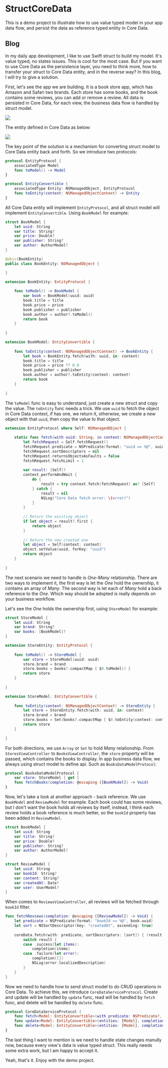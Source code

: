 # StructCoreData

This is a demo project to illustrate how to use value typed model in your app data flow, and persist the data as reference typed entity in Core Data.

## Blog

In my daily app development, I like to use Swift struct to build my model. It's value typed, no states issues. This is cool for the most case. But if you want to use Core Data as the persistence layer, you need to think more, how to transfer your struct to Core Data entity, and in the reverse way? In this blog, I will try to give a solution.

First, let's see the app we are building. It is a book store app, which has Amazon and Safari two brands. Each store has some books, and the book contains some reviews, you can add or remove a review. All data is persisted in Core Data, for each view, the business data flow is handled by struct model.

![](Demo.gif)

The entity defined in Core Data as below:

![](Entity.jpg)

The key point of the solution is a mechanism for converting struct model to Core Data entity back and forth. So we introduce two protocols:

```swift
protocol EntityProtocol {
    associatedType Model
    func toModel() -> Model
}

protocol EntityConvertible {
    associatedType Entity: NSManagedObject, EntityProtocol
    func toEntity(context: NSManagedObjectContext) -> Entity
}
```

All Core Data entity will implement `EntityProtocol`, and all struct model will implement `EntityConvertible`. Using `BookModel` for example:

```swift
struct BookModel {
    let uuid: String
    var title: String?
    var price: Double?
    var publisher: String?
    var author: AuthorModel?
}

@objc(BookEntity)
public class BookEntity: NSManagedObject {

}

extension BookEntity: EntityProtocol {
    
    func toModel() -> BookModel {
        var book = BookModel(uuid: uuid)
        book.title = title
        book.price = price
        book.publisher = publisher
        book.author = author?.toModel()
        return book
    }
    
}

extension BookModel: EntityConvertible {
    
    func toEntity(context: NSManagedObjectContext) -> BookEntity {
        let book = BookEntity.fetch(with: uuid, in: context)
        book.title = title
        book.price = price ?? 0.0
        book.publisher = publisher
        book.author = author?.toEntity(context: context)
        return book
    }
    
}
```

The `toModel` func is easy to understand, just create a new struct and copy the value. The `toEntity` func needs a trick. We use `uuid` to fetch the object in Core Data context, if has one, we return it, otherwise, we create a new object with that `uuid`, then copy the value to that object.

```swift
extension EntityProtocol where Self: NSManagedObject {
    
    static func fetch(with uuid: String, in context: NSManagedObjectContext) -> Self {
        let fetchRequest = Self.fetchRequest()
        fetchRequest.predicate = NSPredicate(format: "uuid == %@", uuid)
        fetchRequest.sortDescriptors = nil
        fetchRequest.returnsObjectsAsFaults = false
        fetchRequest.fetchLimit = 1
        
        var result: [Self]?
        context.performAndWait {
            do {
                result = try context.fetch(fetchRequest) as? [Self]
            } catch {
                result = nil
                NSLog("Core Data fetch error: \(error)")
            }
        }
        
        // Return the existing object
        if let object = result?.first {
            return object
        }
        
        // Return the new created one
        let object = Self(context: context)
        object.setValue(uuid, forKey: "uuid")
        return object
    }
    
}
```

The next scenario we need to handle is *One-Many* relationship. There are two ways to implement it, the first way is let the *One* hold the ownership, it contains an array of *Many*. The second way is let each of *Many* hold a back reference to the *One*. Which way should be adopted is really depends on your business workflow. 

Let's see the *One* holds the ownership first, using `StoreModel` for example:

```swift
struct StoreModel {
    let uuid: String
    var brand: String?
    var books: [BookModel]?
}

extension StoreEntity: EntityProtocol {
    
    func toModel() -> StoreModel {
        var store = StoreModel(uuid: uuid)
        store.brand = brand
        store.books = books?.compactMap { $0.toModel() }
        return store
    }
    
}

extension StoreModel: EntityConvertible {
    
    func toEntity(context: NSManagedObjectContext) -> StoreEntity {
        let store = StoreEntity.fetch(with: uuid, in: context)
        store.brand = brand
        store.books = Set(books?.compactMap { $0.toEntity(context: context) } ?? [])
        return store
    }
    
}
```

For both directions, we use `Array` or `Set` to hold *Many* relationship. From `StoresViewController` to `BooksViewController`, the `store` property will be passed, which contains the books to display. In app business data flow, we always using struct model to define api. Such as `BooksDataModelProtocol`:

```swift
protocol BooksDataModelProtocol {
    var store: StoreModel { get }
    func fetchBooks(completion: @escaping ([BookModel]) -> Void)
}
```

Now, let's take a look at another approach - back reference. We use `BookModel` and `ReviewModel` for example. Each book could has some reviews, but I don't want the book holds all reviews by itself, instead, I think each review holds a book reference is much better, so the `bookId` property has been added in `ReviewModel`.

```swift
struct BookModel {
    let uuid: String
    var title: String?
    var price: Double?
    var publisher: String?
    var author: AuthorModel?
}

struct ReviewModel {
    let uuid: String
    var bookId: String?
    var content: String?
    var createdAt: Date?
    var user: UserModel?
}
```

When comes to `ReviewsViewController`, all reviews will be fetched through `bookId` filter.

```swift
func fetchReviews(completion: @escaping ([ReviewModel]) -> Void) {
    let predicate = NSPredicate(format: "bookId == %@", book.uuid)
    let sort = NSSortDescriptor(key: "createdAt", ascending: true)
    
    coreData.fetch(with: predicate, sortDescriptors: [sort]) { (result: Result<[ReviewModel]>) in
        switch result {
        case .success(let items):
            completion(items)
        case .failure(let error):
            completion([])
            NSLog(error.localizedDescription)
        }
    }
}
```

Now we need to handle how to send struct model to do CRUD operations in Core Data. To achieve this, we introduce `CoreDataServiceProtocol`. Create and update will be handled by `update` func, read will be handled by `fetch` func, and delete will be handled by `delete` func.

```swift
protocol CoreDataServiceProtocol {
    func fetch<Model: EntityConvertible>(with predicate: NSPredicate?, sortDescriptors: [NSSortDescriptor]?, fetchLimit: Int?, completion: @escaping (Result<[Model]>) -> Void)
    func update<Model: EntityConvertible>(entities: [Model], completion: @escaping (Error?) -> Void)
    func delete<Model: EntityConvertible>(entities: [Model], completion: @escaping (Error?) -> Void)
}
```

The last thing I want to mention is we need to handle state changes manully now, because every view's data is value typed struct. This really needs some extra work, but I am happy to accept it.

Yeah, that's it. Enjoy with the demo project.
